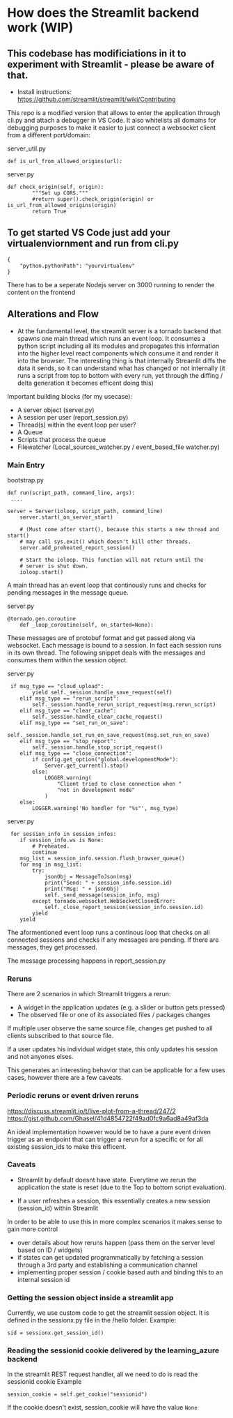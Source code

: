 # How does the Streamlit backend work (WIP)

## This codebase has modificiations in it to experiment with Streamlit - please be aware of that.

- Install instructions:
  https://github.com/streamlit/streamlit/wiki/Contributing

This repo is a modified version that allows to enter the application through cli.py and attach a debugger in VS Code. It also whitelists all domains for debugging purposes to make it easier to just connect a websocket client from a different port/domain:

server_util.py

```
def is_url_from_allowed_origins(url):
```

server.py

```
def check_origin(self, origin):
        """Set up CORS."""
        #return super().check_origin(origin) or is_url_from_allowed_origins(origin)
        return True
```

## To get started VS Code just add your virtualenviornment and run from cli.py

```
{
    "python.pythonPath": "yourvirtualenv"
}

```

There has to be a seperate Nodejs server on 3000 running to render the content on the frontend

## Alterations and Flow

- At the fundamental level, the streamlit server is a tornado backend that spawns one main thread which runs an event loop. It consumes a python script including all its modules and propagates this information into the higher level react components which consume it and render it into the browser. The interesting thing is that internally Streamlit diffs the data it sends, so it can understand what has changed or not internally (it runs a script from top to bottom with every run, yet through the diffing / delta generation it becomes efficent doing this)

Important building blocks (for my usecase):

- A server object (server.py)
- A session per user (report_session.py)
- Thread(s) within the event loop per user?
- A Queue
- Scripts that process the queue
- Filewatcher (Local_sources_watcher.py / event_based_file watcher.py)

### Main Entry

bootstrap.py

```
def run(script_path, command_line, args):
 ....

server = Server(ioloop, script_path, command_line)
    server.start(_on_server_start)

    # (Must come after start(), because this starts a new thread and start()
    # may call sys.exit() which doesn't kill other threads.
    server.add_preheated_report_session()

    # Start the ioloop. This function will not return until the
    # server is shut down.
    ioloop.start()
```

A main thread has an event loop that continously runs and checks for pending messages in the message queue.

server.py

```
@tornado.gen.coroutine
    def _loop_coroutine(self, on_started=None):
```

These messages are of protobuf format and get passed along via websocket. Each message is bound to a session. In fact each session runs in its own thread. The following snippet deals with the messages and consumes them within the session object.

server.py

```
 if msg_type == "cloud_upload":
        yield self._session.handle_save_request(self)
    elif msg_type == "rerun_script":
        self._session.handle_rerun_script_request(msg.rerun_script)
    elif msg_type == "clear_cache":
        self._session.handle_clear_cache_request()
    elif msg_type == "set_run_on_save":
        self._session.handle_set_run_on_save_request(msg.set_run_on_save)
    elif msg_type == "stop_report":
        self._session.handle_stop_script_request()
    elif msg_type == "close_connection":
        if config.get_option("global.developmentMode"):
            Server.get_current().stop()
        else:
            LOGGER.warning(
                "Client tried to close connection when "
                "not in development mode"
            )
    else:
        LOGGER.warning('No handler for "%s"', msg_type)
```

server.py

```
 for session_info in session_infos:
    if session_info.ws is None:
        # Preheated.
        continue
    msg_list = session_info.session.flush_browser_queue()
    for msg in msg_list:
        try:
            jsonObj = MessageToJson(msg)
            print("Send: " + session_info.session.id)
            print("Msg: " + jsonObj)
            self._send_message(session_info, msg)
        except tornado.websocket.WebSocketClosedError:
            self._close_report_session(session_info.session.id)
        yield
    yield
```

The aformentioned event loop runs a continous loop that checks on all connected sessions and checks if any messages are pending. If there are messages, they get processed.

The message processing happens in report_session.py

### Reruns

There are 2 scenarios in which Streamlit triggers a rerun:

- A widget in the application updates (e.g. a slider or button gets pressed)
- The observed file or one of its associated files / packages changes

If multiple user observe the same source file, changes get pushed to all clients subscribed to that source file.

If a user updates his individual widget state, this only updates his session and not anyones elses.

This generates an interesting behavior that can be applicable for a few uses cases, however there are a few caveats.

### Periodic reruns or event driven reruns

https://discuss.streamlit.io/t/live-plot-from-a-thread/247/2
https://gist.github.com/Ghasel/41d4854722f49ad0fc9a6ad8a49af3da

An ideal implementation however would be to have a pure event driven trigger as an endpoint that can trigger a rerun for a specific or for all existing session_ids to make this efficent.

### Caveats

- Streamlit by default doesnt have state. Everytime we rerun the application the state is reset (due to the Top to bottom script evaluation).

- If a user refreshes a session, this essentially creates a new session (session_id) within Streamlit

In order to be able to use this in more complex scenarios it makes sense to gain more control

- over details about how reruns happen (pass them on the server level based on ID / widgets)
- if states can get updated programmatically by fetching a session through a 3rd party and establishing a communication channel
- implementing proper session / cookie based auth and binding this to an internal session id

### Getting the session object inside a streamlit app
Currently, we use custom code to get the streamlit session object. It is defined in the sessionx.py file in the /hello folder. 
Example:

```
sid = sessionx.get_session_id()
```

### Reading the sessionid cookie delivered by the learning_azure backend
In the streamlit REST request handler, all we need to do is read the sessionid cookie
Example
```
session_cookie = self.get_cookie("sessionid")
```
If the cookie doesn't exist, session_cookie will have the value `None`
